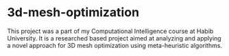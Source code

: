 # 3d-mesh-optimization
This project was a part of my Computational Intelligence course at Habib University. It is a researched based project aimed at analyzing and applying a novel approach for 3D mesh optimization using meta-heuristic algorithms.
